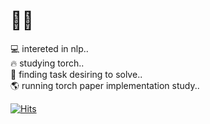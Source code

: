 # 🐻‍❄️ 

💻 intereted in nlp..<br>
🔥 studying torch..<br>
🤔 finding task desiring to solve..<br>
🌎 running torch paper implementation study..

[![Hits](https://hits.seeyoufarm.com/api/count/incr/badge.svg?url=https%3A%2F%2Fgithub.com%2Flong8v%2Flong8v&count_bg=%2379C83D&title_bg=%23555555&icon=&icon_color=%23E7E7E7&title=hits&edge_flat=false)](https://hits.seeyoufarm.com)   

